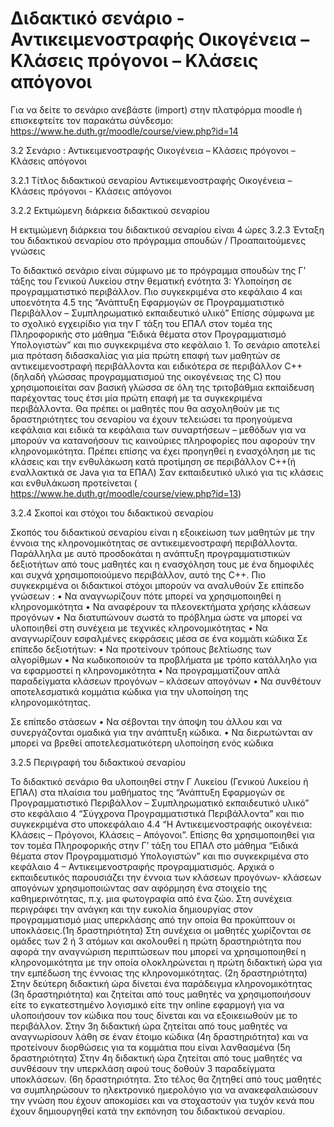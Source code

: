 # Διδακτικό σενάριο -  Αντικειμενοστραφής Οικογένεια – Κλάσεις πρόγονοι – Κλάσεις απόγονοι
Για να δείτε το σενάριο ανεβάστε (import) στην πλατφόρμα moodle ή επισκεφτείτε τον παρακάτω σύνδεσμο:
https://www.he.duth.gr/moodle/course/view.php?id=14

3.2 Σενάριο : Αντικειμενοστραφής Οικογένεια – Κλάσεις πρόγονοι – Κλάσεις απόγονοι

3.2.1	Τίτλος διδακτικού σεναρίου
Αντικειμενοστραφής Οικογένεια – Κλάσεις πρόγονοι - Κλάσεις απόγονοι 

3.2.2	Εκτιμώμενη διάρκεια διδακτικού σεναρίου

Η εκτιμώμενη διάρκεια του διδακτικού σεναρίου είναι 4 ώρες
3.2.3	Ένταξη του διδακτικού σεναρίου στο πρόγραμμα σπουδών / Προαπαιτούμενες γνώσεις

Το διδακτικό σενάριο είναι σύμφωνο με το πρόγραμμα σπουδών της Γ’ τάξης του Γενικού Λυκείου στην θεματική ενότητα 3: Υλοποίηση σε προγραμματιστικό περιβάλλον. Πιο συγκεκριμένα στο κεφάλαιο 4 και υποενότητα 4.5 της “Ανάπτυξη Εφαρμογών σε Προγραμματιστικό Περιβάλλον – Συμπληρωματικό εκπαιδευτικό υλικό”
Επίσης σύμφωνα με το σχολικό εγχειρίδιο για την Γ τάξη του ΕΠΑΛ στον τομέα της Πληροφορικής στο μάθημα “Ειδικά θέματα στον Προγραμματισμό Υπολογιστών” και πιο συγκεκριμένα στο κεφάλαιο 1.
Το σενάριο αποτελεί μια πρόταση διδασκαλίας για μία πρώτη επαφή των μαθητών σε αντικειμενοστραφή περιβάλλοντα και ειδικότερα σε περιβάλλον C++ (δηλαδή γλώσσας προγραμματισμού της οικογένειας της C) που χρησιμοποιείται σαν βασική γλώσσα σε όλη της τριτοβάθμια εκπαίδευση παρέχοντας τους έτσι μία πρώτη επαφή με τα συγκεκριμένα περιβάλλοντα.
Θα πρέπει οι μαθητές που θα ασχοληθούν με τις δραστηριότητες του σεναρίου να έχουν τελειώσει τα προηγούμενα κεφάλαια και ειδικά τα κεφάλαια των συναρτήσεων – μεθόδων για να μπορούν να κατανοήσουν τις καινούριες πληροφορίες που αφορούν την κληρονομικότητα. Πρέπει επίσης να έχει προηγηθεί η ενασχόληση με τις κλάσεις και την ενθυλάκωση κατά προτίμηση σε περιβάλλον C++(ή εναλλακτικά σε Java για τα ΕΠΑΛ)
Σαν εκπαιδευτικό υλικό για τις κλάσεις και ενθυλάκωση προτείνεται ( https://www.he.duth.gr/moodle/course/view.php?id=13)

3.2.4	Σκοποί και στόχοι του διδακτικού σεναρίου

Σκοπός του διδακτικού σεναρίου είναι η εξοικείωση των μαθητών με την έννοια της κληρονομικότητας σε αντικειμενοστραφή περιβάλλοντα. Παράλληλα με αυτό προσδοκάται η ανάπτυξη προγραμματιστικών δεξιοτήτων από τους μαθητές και η ενασχόληση τους με ένα δημοφιλές και συχνά χρησιμοποιούμενο περιβάλλον, αυτό της C++. Πιο συγκεκριμένα οι διδακτικοί στόχοι μπορούν να αναλυθούν 
Σε επίπεδο γνώσεων :
•	Να αναγνωρίζουν πότε μπορεί να χρησιμοποιηθεί η κληρονομικότητα
•	Να αναφέρουν τα πλεονεκτήματα χρήσης κλάσεων προγόνων
•	Να διατυπώνουν σωστά το πρόβλημα ώστε να μπορεί να υλοποιηθεί στη συνέχεια με τεχνικές κληρονομικότητας
•	Να αναγνωρίζουν εσφαλμένες εκφράσεις μέσα σε ένα κομμάτι κώδικα
Σε επίπεδο δεξιοτήτων:
•	Να προτείνουν τρόπους βελτίωσης των αλγορίθμων
•	Να κωδικοποιούν τα προβλήματα με τρόπο κατάλληλο για να εφαρμοστεί η κληρονομικότητα
•	Να προγραμματίζουν απλά παραδείγματα κλάσεων προγόνων – κλάσεων απογόνων
•	Να συνθέτουν αποτελεσματικά κομμάτια κώδικα για την υλοποίηση της κληρονομικότητας. 

Σε επίπεδο στάσεων
•	Να σέβονται την άποψη του άλλου και να συνεργάζονται ομαδικά για την ανάπτυξη κώδικα.
•	Να διερωτώνται αν μπορεί να βρεθεί αποτελεσματικότερη υλοποίηση ενός κώδικα 

3.2.5	Περιγραφή του διδακτικού σεναρίου

Το διδακτικό σενάριο θα υλοποιηθεί στην Γ Λυκείου (Γενικού Λυκείου ή ΕΠΑΛ) στα πλαίσια του μαθήματος της “Ανάπτυξη Εφαρμογών σε Προγραμματιστικό Περιβάλλον – Συμπληρωματικό εκπαιδευτικό υλικό” στο κεφάλαιο 4 “Σύγχρονα Προγραμματιστικά Περιβάλλοντα” και πιο συγκεκριμένα στο υποκεφάλαιο 4.4 “Η Αντικειμενοστραφής οικογένεια: Κλάσεις – Πρόγονοι, Κλάσεις – Απόγονοι”. Επίσης θα χρησιμοποιηθεί για τον τομέα Πληροφορικής στην Γ’ τάξη του ΕΠΑΛ στο μάθημα “Ειδικά θέματα στον Προγραμματισμό Υπολογιστών” και πιο συγκεκριμένα στο κεφάλαιο 4 – Αντικειμενοστραφής προγραμματισμός.
Αρχικά ο εκπαιδευτικός παρουσιάζει την έννοια των κλάσεων προγόνων- κλάσεων απογόνων χρησιμοποιώντας σαν αφόρμηση ένα στοιχείο της καθημερινότητας, π.χ. μια φωτογραφία από ένα ζώο. Στη συνέχεια περιγράφει την ανάγκη και την ευκολία δημιουργίας στον προγραμματισμό μιας υπερκλάσης από την οποία θα προκύπτουν οι υποκλάσεις.(1η δραστηριότητα)
Στη συνέχεια οι μαθητές χωρίζονται σε ομάδες των 2 ή 3 ατόμων και ακολουθεί η πρώτη δραστηριότητα που αφορά την αναγνώριση περιπτώσεων που μπορεί να χρησιμοποιηθεί η κληρονομικότητα με την οποία ολοκληρώνεται η πρώτη διδακτική ώρα για την εμπέδωση της έννοιας της κληρονομικότητας. (2η δραστηριότητα)
Στην δεύτερη διδακτική ώρα δίνεται ένα παράδειγμα κληρονομικότητας (3η δραστηριότητα) και ζητείται από τους μαθητές να χρησιμοποιήσουν είτε το εγκατεστημένο λογισμικό είτε την online εφαρμογή για να υλοποιήσουν τον κώδικα που τους δίνεται και να εξοικειωθούν με το περιβάλλον. 
Στην 3η διδακτική ώρα ζητείται από τους μαθητές να αναγνωρίσουν λάθη σε έναν έτοιμο κώδικα (4η δραστηριότητα) και να προτείνουν διορθώσεις για τα κομμάτια που είναι λανθασμένα (5η δραστηριότητα)
Στην 4η διδακτική ώρα ζητείται από τους μαθητές να συνθέσουν την υπερκλάση αφού τους δοθούν 3 παραδείγματα υποκλάσεων. (6η δραστηριότητα.
Στο τέλος θα ζητηθεί από τους μαθητές να συμπληρώσουν το ηλεκτρονικό ημερολόγιο για να ανακεφαλαιώσουν την γνώση που έχουν αποκομίσει και να στοχαστούν για τυχόν κενά που έχουν δημιουργηθεί κατά την εκπόνηση του διδακτικού σεναρίου.

